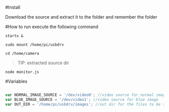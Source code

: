 #Install

Download the source and extract it to the folder and remember the folder

#How to run execute the following command

`startx &`

`sudo mount /home/pi/usbdrv`

`cd /home/camera`

> TIP: extracted source dir

`node monitor.js`

#Variables

```javascript

var NORMAL_IMAGE_SOURCE = '/dev/video0'; //video source for normal image
var BLUE_IMAGE_SOURCE = '/dev/video1'; //video source for blue image
var OUT_DIR = '/home/pi/usbdrv/images'; //out dir for the files to be stored

```
